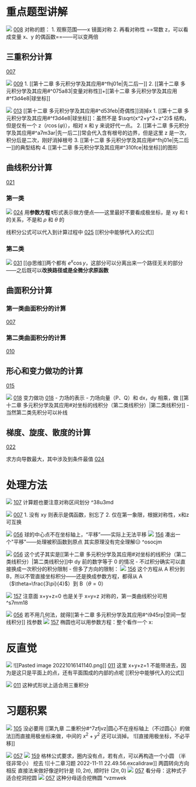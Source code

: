 # 重点题型讲解
![](Attachment/20221017190828.png)
	[008](bookxnotepro://opennote/?nb={eaae9369-1988-4e39-8c00-ce441fc1deb4}&book=54c5b9ae3433e2c72a012cc255d42319&page=7&x=415&y=238&id=19309&uuid=8dc17e0eeaef3195435eae871a1b3bc8)
	对称的题：
	1. 观察范围——x 镜面对称
	2. 再看对称性
	==常数 z，可以看成变量 x、y 的偶函数==——可以变两倍

## 三重积分计算
[007](bookxnotepro://opennote/?nb={eaae9369-1988-4e39-8c00-ce441fc1deb4}&book=54c5b9ae3433e2c72a012cc255d42319&page=6&x=208&y=158&id=19310&uuid=c7ac775a79b0b3525a5457e94f9724ab)

![](Attachment/20221017195522.png)
	[009](bookxnotepro://opennote/?nb={eaae9369-1988-4e39-8c00-ce441fc1deb4}&book=54c5b9ae3433e2c72a012cc255d42319&page=8&x=406&y=156&id=19311&uuid=ee9c3bc1cc737c89836a8b494177452b)
	1. [[第十二章 多元积分学及其应用#^fhj01e|先二后一]]
	2. [[第十二章 多元积分学及其应用#^075a83|变量对称性]]+[[第十二章 多元积分学及其应用#^f3d4e8|球坐标]] 

![](Attachment/20221017201301.png)
	[013](bookxnotepro://opennote/?nb={eaae9369-1988-4e39-8c00-ce441fc1deb4}&book=54c5b9ae3433e2c72a012cc255d42319&page=12&x=472&y=153&id=19312&uuid=94e86b01753af4f42bb9bfdb83c3769d)
	[[第十二章 多元积分学及其应用#^d53feb|奇偶性]]消掉x
	1. [[第十二章 多元积分学及其应用#^f3d4e8|球坐标]]：虽然不是 $\sqrt{x^2+y^2+z^2}$ 结构，但是仅有一个 z（$r\cos(\varphi)$），相对 x 和 y 来说好代一点。
	2. [[第十二章 多元积分学及其应用#^a7m3ar|先一后二]]常会代入含有根号的边界，但是这里 z 是一次，积分后是二次，刚好消掉根号
	3. [[第十二章 多元积分学及其应用#^fhj01e|先二后一]]的典型结构
	4. [[第十二章 多元积分学及其应用#^310fce|柱坐标]]的图形

## 曲线积分计算
[021](bookxnotepro://opennote/?nb={eaae9369-1988-4e39-8c00-ce441fc1deb4}&book=54c5b9ae3433e2c72a012cc255d42319&page=20&x=198&y=159&id=20043&uuid=8eaea921ae334f2d1d144ab5e643657d)
### 第一类
![](Attachment/20221109143042.png)
	[024](bookxnotepro://opennote/?nb={eaae9369-1988-4e39-8c00-ce441fc1deb4}&book=54c5b9ae3433e2c72a012cc255d42319&page=23&x=421&y=230&id=20044&uuid=d7c48b7f73901d38d81b0605c9b39e7f)
	 用**参数方程 t**形式表示做方便点——这里最好不要看成极坐标，是 xy 和 t 的关系，不是和 $\rho$ 和 $\theta$ 的

线积分公式可以代入到计算过程中 [025](bookxnotepro://opennote/?nb={eaae9369-1988-4e39-8c00-ce441fc1deb4}&book=54c5b9ae3433e2c72a012cc255d42319&page=24&x=312&y=36&id=20045&uuid=aaeb4d8bec5fe9ac9dc2e6ac26715e36)
[[积分中能够代入的公式]]

### 第二类

![](Attachment/20221109144012.png)
	[031](bookxnotepro://opennote/?nb={eaae9369-1988-4e39-8c00-ce441fc1deb4}&book=54c5b9ae3433e2c72a012cc255d42319&page=30&x=63&y=31&id=20047&uuid=220be91187b47d4853665b774e4fe75d)
	[[@思维]]两个都有 $e^{x}\cos y$，这部分可以分离出来一个路径无关的部分——之后既可以**改换路径或是全微分求原函数**

## 曲面积分计算
### 第一类曲面积分的计算
[007](bookxnotepro://opennote/?nb={eaae9369-1988-4e39-8c00-ce441fc1deb4}&book=9941ea13d386b894e42ffdb607e71fb2&page=6&x=381&y=40&id=20052&uuid=f8fd2b1b9bc775768a6999953650e62e)

### 第二类曲面积分的计算
[010](bookxnotepro://opennote/?nb={eaae9369-1988-4e39-8c00-ce441fc1deb4}&book=9941ea13d386b894e42ffdb607e71fb2&page=9&x=381&y=40&id=20053&uuid=c6d83755a0b03ab22dd7e9a20618cfee)


## 形心和变力做功的计算
[015](bookxnotepro://opennote/?nb={eaae9369-1988-4e39-8c00-ce441fc1deb4}&book=9941ea13d386b894e42ffdb607e71fb2&page=14&x=230&y=159&id=20055&uuid=d0446d6c01e812a92ea52da061e85fa5)

![](Attachment/20221109163533.png)
	[018](bookxnotepro://opennote/?nb={eaae9369-1988-4e39-8c00-ce441fc1deb4}&book=9941ea13d386b894e42ffdb607e71fb2&page=17&x=470&y=273&id=20067&uuid=831ff7850445286f78786ae16a08d993)
	 变力做功 [018](bookxnotepro://opennote/?nb={eaae9369-1988-4e39-8c00-ce441fc1deb4}&book=9941ea13d386b894e42ffdb607e71fb2&page=17&x=63&y=33&id=20066&uuid=6b1dabdc993f3d6df953562af16f26b8) 
	 - 力场的表示
	 - 力场向量（P、Q）和 dx，dy 相乘，做 [[第十二章 多元积分学及其应用#对坐标的线积分（第二类线积分）|第二类线积分]]
		 - 当然第二类先积分可以补线

## 梯度、旋度、散度的计算
[022](bookxnotepro://opennote/?nb={eaae9369-1988-4e39-8c00-ce441fc1deb4}&book=9941ea13d386b894e42ffdb607e71fb2&page=21&x=238&y=159&id=20056&uuid=226b7265ccb2a4c9402658e3e42f3058)

求方向导数最大，其中涉及到条件最值 [024](bookxnotepro://opennote/?nb={eaae9369-1988-4e39-8c00-ce441fc1deb4}&book=9941ea13d386b894e42ffdb607e71fb2&page=23&x=922&y=77&id=20026&uuid=b6736203f0a6936adeadaac8d2e4e9c1)


# 处理方法

![](Attachment/20221025215820.png)
	[107](bookxnotepro://opennote/?nb={4b0b849c-f284-459f-9b9c-e14b0ecf8ba2}&book=4db326750425a2eac028b50acbc37456&page=106&x=373&y=417&id=108&uuid=d0b7c81af0fec1d9638b093d5a28fe50)
	计算题也要注意对称区间划分
	 ^38u3md

![](Attachment/20221109160120.png)
	[007](bookxnotepro://opennote/?nb={eaae9369-1988-4e39-8c00-ce441fc1deb4}&book=9941ea13d386b894e42ffdb607e71fb2&page=6&x=475&y=286&id=20061&uuid=82da9080d820c16412f8314a4de90b19)
	1. 没有 xy 则表示是偶函数，别忘了
	2. 仅在第一象限，根据对称性，x和z 可互换

![](Attachment/20221110205654.png)
	[056](bookxnotepro://opennote/?nb={4b0b849c-f284-459f-9b9c-e14b0ecf8ba2}&book=4f1972a39d8f1176257957a09d832b75&page=55&x=249&y=249&id=144&uuid=330df372f350daf67e207db5c80388c1)
	球的中心点不在坐标轴上，“平移”——实际上无法平移
	![](Attachment/20221110205800.png)
	[156](bookxnotepro://opennote/?nb={4b0b849c-f284-459f-9b9c-e14b0ecf8ba2}&book=4db326750425a2eac028b50acbc37456&page=155&x=270&y=295&id=145&uuid=6d5651fc5d06ac6a98d478d0b1e157bf)
	凑出一个"平移"——处理被积函数到原点
	其实原理没有完全理解😑
	 ^osocjm

![](Attachment/20221110222854.png)
	[056](bookxnotepro://opennote/?nb={4b0b849c-f284-459f-9b9c-e14b0ecf8ba2}&book=4f1972a39d8f1176257957a09d832b75&page=55&x=109&y=495&id=146&uuid=0fb213bc9a4e63cf1413efe1db6e0173)
	这个式子其实是[[第十二章 多元积分学及其应用#对坐标的线积分（第二类线积分）|第二类线积分]]中 dy 前的数字等于 0 的情况
	- 不过积分确实可以直接换成一次积分的积分限制
	- 但多了方向的限制：
	![](Attachment/20221110223131.png)
	[156](bookxnotepro://opennote/?nb={4b0b849c-f284-459f-9b9c-e14b0ecf8ba2}&book=4db326750425a2eac028b50acbc37456&page=155&x=404&y=597&id=147&uuid=cb8a0d99e653248b8dc2782ad2a40eae)
	这个方程从 A 积分到 B，所以不管直接坐标积分——还是换成参数方程，都得从 A（$\theta=\frac{3\pi}{4}$）到 B（$\theta=0$）

![](Attachment/20221111135844.png)
	[157](bookxnotepro://opennote/?nb={4b0b849c-f284-459f-9b9c-e14b0ecf8ba2}&book=4db326750425a2eac028b50acbc37456&page=156&x=234&y=175&id=148&uuid=1bfe8b89789d81edebd65385d3280958)
	注意面 x+y+z=0 也是关于 x=y=z 对称的，第一类曲线积分可用 ^s7mm18

![](Attachment/20221111142344.png)
	[056](bookxnotepro://opennote/?nb={4b0b849c-f284-459f-9b9c-e14b0ecf8ba2}&book=4f1972a39d8f1176257957a09d832b75&page=55&x=250&y=571&id=152&uuid=96a241c101fb903adfdc6fe29ad8496f)
	若不用几何法，就得[[第十二章 多元积分学及其应用#^i945rp|空间一型线积分]] 找参数
![](Attachment/20221111142058.png)
	[157](bookxnotepro://opennote/?nb={4b0b849c-f284-459f-9b9c-e14b0ecf8ba2}&book=4db326750425a2eac028b50acbc37456&page=156&x=230&y=341&id=149&uuid=4cc42ae450180c82f68398feb2a03984)
	椭圆也可以用参数方程：整个看作一个 x:
	
# 反直觉

![](Attachment/20221016141232.png)
![[Pasted image 20221016141140.png]]
[011](bookxnotepro://opennote/?nb={eaae9369-1988-4e39-8c00-ce441fc1deb4}&book=54c5b9ae3433e2c72a012cc255d42319&page=10&x=138&y=434&id=19075&uuid=f31e0928af66a9c9f8be1f5ff5d56839)
这里 x+y+z=1 不能带进去，因为是这只是平面上的点，还有平面围成的内部的点呢 [[积分中能够代入的公式]]

![](Attachment/20221109160943.png)
	[011](bookxnotepro://opennote/?nb={eaae9369-1988-4e39-8c00-ce441fc1deb4}&book=9941ea13d386b894e42ffdb607e71fb2&page=10&x=741&y=243&id=20062&uuid=134d4cf3d52d4fb8c2a5541f24871c13)
	这种式形状上适合用三重积分


# 习题积累

![](Attachment/20221023165822.png)
	[105](bookxnotepro://opennote/?nb={4b0b849c-f284-459f-9b9c-e14b0ecf8ba2}&book=4db326750425a2eac028b50acbc37456&page=104&x=249&y=624&id=105&uuid=dcceef3e9ad775000979278be3dc220c)
	没必要用 [[第九章 二重积分#^7zfjvz|圆心不在座标轴上（不过圆心）的做法]]而直接用极坐标来做，中间的 $x^2+y^2$ 还可以消掉。
	![[直接用极坐标，不必平移]]


![](Attachment/20221111224510.png)
	[057](bookxnotepro://opennote/?nb={4b0b849c-f284-459f-9b9c-e14b0ecf8ba2}&book=4f1972a39d8f1176257957a09d832b75&page=56&x=165&y=221&id=154&uuid=7bdd197226d9af8a0d285d437af0fea8)
	![](Attachment/20221111224538.png)
	[159](bookxnotepro://opennote/?nb={4b0b849c-f284-459f-9b9c-e14b0ecf8ba2}&book=4db326750425a2eac028b50acbc37456&page=158&x=232&y=346&id=155&uuid=3433b8be515a99a58c96f755132954f3)
	格林公式要求，圈内没有点，若有点，可以再构造一个小圆 （半径非常小） 挖去
	![[十二章习题 2022-11-11 22.49.56.excalidraw]]
	两圆转向方向相反
	直接法来做好像逆时针是 $(0,2\pi)$, 顺时针 $(2\pi,0)$
	![](Attachment/20221111232717.png)
	[057](bookxnotepro://opennote/?nb={4b0b849c-f284-459f-9b9c-e14b0ecf8ba2}&book=4f1972a39d8f1176257957a09d832b75&page=56&x=158&y=194&id=156&uuid=cf3485947cd77ee063538687a06ff17e)
	看分母：这种式子适合挖洞挖圆
	![](Attachment/20221111232814.png)
	[057](bookxnotepro://opennote/?nb={4b0b849c-f284-459f-9b9c-e14b0ecf8ba2}&book=4f1972a39d8f1176257957a09d832b75&page=56&x=339&y=273&id=157&uuid=29dc82edd12743619833dea796a6d711)
	这种分母适合挖椭圆
	 ^vzmwek

